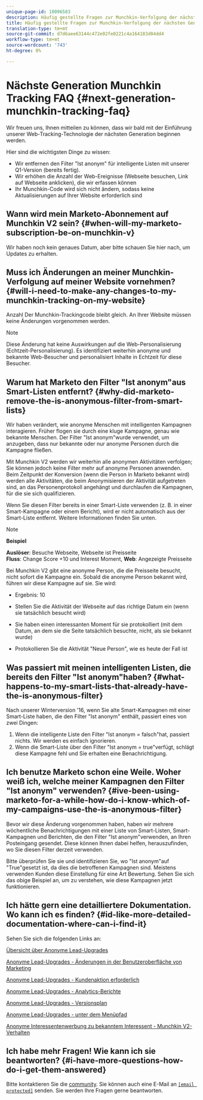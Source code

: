 ```yaml
---
unique-page-id: 10096583
description: Häufig gestellte Fragen zur Munchkin-Verfolgung der nächsten Generation - Marketo Docs - Produktdokumentation
title: Häufig gestellte Fragen zur Munchkin-Verfolgung der nächsten Generation
translation-type: tm+mt
source-git-commit: d7d6aee63144c472e02fe0221c4a164183d04dd4
workflow-type: tm+mt
source-wordcount: '743'
ht-degree: 0%

---
```



# Nächste Generation Munchkin Tracking FAQ {#next-generation-munchkin-tracking-faq}

Wir freuen uns, Ihnen mitteilen zu können, dass wir bald mit der Einführung unserer Web-Tracking-Technologie der nächsten Generation beginnen werden.

Hier sind die wichtigsten Dinge zu wissen:

* Wir entfernen den Filter &quot;Ist anonym&quot; für intelligente Listen mit unserer Q1-Version (bereits fertig).
* Wir erhöhen die Anzahl der Web-Ereignisse (Webseite besuchen, Link auf Webseite anklicken), die wir erfassen können
* Ihr Munchkin-Code wird sich nicht ändern, sodass keine Aktualisierungen auf Ihrer Website erforderlich sind

## Wann wird mein Marketo-Abonnement auf Munchkin V2 sein? {#when-will-my-marketo-subscription-be-on-munchkin-v}

Wir haben noch kein genaues Datum, aber bitte schauen Sie hier nach, um Updates zu erhalten.

## Muss ich Änderungen an meiner Munchkin-Verfolgung auf meiner Website vornehmen? {#will-i-need-to-make-any-changes-to-my-munchkin-tracking-on-my-website}

Anzahl Der Munchkin-Trackingcode bleibt gleich. An Ihrer Website müssen keine Änderungen vorgenommen werden.

>[!NOTE]
>
>Diese Änderung hat keine Auswirkungen auf die Web-Personalisierung (Echtzeit-Personalisierung). Es identifiziert weiterhin anonyme und bekannte Web-Besucher und personalisiert Inhalte in Echtzeit für diese Besucher.

## Warum hat Marketo den Filter &quot;Ist anonym&quot;aus Smart-Listen entfernt? {#why-did-marketo-remove-the-is-anonymous-filter-from-smart-lists}

Wir haben verändert, wie anonyme Menschen mit intelligenten Kampagnen interagieren. Früher flogen sie durch eine kluge Kampagne, genau wie bekannte Menschen. Der Filter &quot;Ist anonym&quot;wurde verwendet, um anzugeben, dass nur bekannte oder nur anonyme Personen durch die Kampagne fließen.

Mit Munchkin V2 werden wir weiterhin alle anonymen Aktivitäten verfolgen; Sie können jedoch keine Filter mehr auf anonyme Personen anwenden. Beim Zeitpunkt der Konversion (wenn die Person in Marketo bekannt wird) werden alle Aktivitäten, die beim Anonymisieren der Aktivität aufgetreten sind, an das Personenprotokoll angehängt und durchlaufen die Kampagnen, für die sie sich qualifizieren.

Wenn Sie diesen Filter bereits in einer Smart-Liste verwenden (z. B. in einer Smart-Kampagne oder einem Bericht), wird er nicht automatisch aus der Smart-Liste entfernt. Weitere Informationen finden Sie unten.

>[!NOTE]
>
>**Beispiel**
>
>**Auslöser**: Besuche Webseite, Webseite ist Preisseite\
>**Fluss**: Change Score +10 und Interest Moment,  **Web**: Angezeigte Preisseite
>
>Bei Munchkin V2 gibt eine anonyme Person, die die Preisseite besucht, nicht sofort die Kampagne ein. Sobald die anonyme Person bekannt wird, führen wir diese Kampagne auf sie. Sie wird:
>
>* Ergebnis: 10
   >
   >
* Stellen Sie die Aktivität der Webseite auf das richtige Datum ein (wenn sie tatsächlich besucht wird)
   >
   >
* Sie haben einen interessanten Moment für sie protokolliert (mit dem Datum, an dem sie die Seite tatsächlich besuchte, nicht, als sie bekannt wurde)
   >
   >
* Protokollieren Sie die Aktivität &quot;Neue Person&quot;, wie es heute der Fall ist

>



## Was passiert mit meinen intelligenten Listen, die bereits den Filter &quot;Ist anonym&quot;haben? {#what-happens-to-my-smart-lists-that-already-have-the-is-anonymous-filter}

Nach unserer Winterversion &#39;16, wenn Sie alte Smart-Kampagnen mit einer Smart-Liste haben, die den Filter &quot;Ist anonym&quot; enthält, passiert eines von zwei Dingen:

1. Wenn die intelligente Liste den Filter &quot;Ist anonym = falsch&quot;hat, passiert nichts. Wir werden es einfach ignorieren.
1. Wenn die Smart-Liste über den Filter &quot;Ist anonym = true&quot;verfügt, schlägt diese Kampagne fehl und Sie erhalten eine Benachrichtigung.

## Ich benutze Marketo schon eine Weile. Woher weiß ich, welche meiner Kampagnen den Filter &quot;Ist anonym&quot; verwenden? {#ive-been-using-marketo-for-a-while-how-do-i-know-which-of-my-campaigns-use-the-is-anonymous-filter}

Bevor wir diese Änderung vorgenommen haben, haben wir mehrere wöchentliche Benachrichtigungen mit einer Liste von Smart-Listen, Smart-Kampagnen und Berichten, die den Filter &quot;Ist anonym&quot;verwenden, an Ihren Posteingang gesendet. Diese können Ihnen dabei helfen, herauszufinden, wo Sie diesen Filter derzeit verwenden.

Bitte überprüfen Sie sie und identifizieren Sie, wo &quot;Ist anonym&quot;auf &quot;True&quot;gesetzt ist, da dies die betroffenen Kampagnen sind. Meistens verwenden Kunden diese Einstellung für eine Art Bewertung. Sehen Sie sich das obige Beispiel an, um zu verstehen, wie diese Kampagnen jetzt funktionieren.

## Ich hätte gern eine detailliertere Dokumentation. Wo kann ich es finden? {#id-like-more-detailed-documentation-where-can-i-find-it}

Sehen Sie sich die folgenden Links an:

[Übersicht über Anonyme Lead-Upgrades](https://nation.marketo.com/docs/DOC-2937)

[Anonyme Lead-Upgrades - Änderungen in der Benutzeroberfläche von Marketing](https://nation.marketo.com/docs/DOC-2938)

[Anonyme Lead-Upgrades - Kundenaktion erforderlich](https://nation.marketo.com/docs/DOC-2939)

[Anonyme Lead-Upgrades - Analytics-Berichte](https://nation.marketo.com/docs/DOC-2940)

[Anonyme Lead-Upgrades - Versionsplan](https://nation.marketo.com/docs/DOC-2961)

[Anonyme Lead-Upgrades - unter dem Menüpfad](https://nation.marketo.com/docs/DOC-2962)

[Anonyme Interessentenwerbung zu bekanntem Interessent - Munchkin V2-Verhalten](https://nation.marketo.com/docs/DOC-2963)

## Ich habe mehr Fragen! Wie kann ich sie beantworten? {#i-have-more-questions-how-do-i-get-them-answered}

Bitte kontaktieren Sie die [community](https://nation.marketo.com/welcome). Sie können auch eine E-Mail an [`[email protected]`](http://docs.marketo.com/cdn-cgi/l/email-protection#4c3f393c3c233e380c212d3e27293823622f232162) senden. Sie werden Ihre Fragen gerne beantworten.
